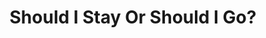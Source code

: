 ---
layout: default
permalink: /EOT2025/
title: "Should I Stay Or Should I Go?"
seo_title: "Should I Stay Or Should I Go?"
redirect_to: https://alexmarsh.io/assets/papers/ShouldIStayOrShouldIGo.pdf
---